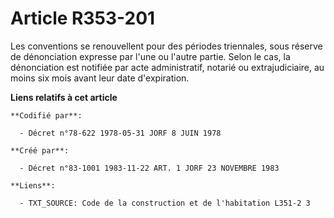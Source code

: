 # Article R353-201

Les conventions se renouvellent pour des périodes triennales, sous réserve de dénonciation expresse par l'une ou l'autre
partie. Selon le cas, la dénonciation est notifiée par acte administratif, notarié ou extrajudiciaire, au moins six mois
avant leur date d'expiration.

**Liens relatifs à cet article**

	**Codifié par**:

	  - Décret n°78-622 1978-05-31 JORF 8 JUIN 1978

	**Créé par**:

	  - Décret n°83-1001 1983-11-22 ART. 1 JORF 23 NOVEMBRE 1983

	**Liens**:

	  - TXT_SOURCE: Code de la construction et de l'habitation L351-2 3
